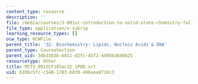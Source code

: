 ```yaml
---
content_type: resource
description: ''
file: /media/courses/3-091sc-introduction-to-solid-state-chemistry-fall-2010/b20bc5fcc5481783bd39e96aea8716c3_MIT3_091SCF10lec32_iPOD.srt
file_type: application/x-subrip
learning_resource_types: []
ocw_type: OCWFile
parent_title: '32. Biochemistry: Lipids, Nucleic Acids & DNA'
parent_type: CourseSection
parent_uid: 3db3383b-b411-d2fc-45f2-4495b3640825
resourcetype: Other
title: MIT3_091SCF10lec32_iPOD.srt
uid: b20bc5fc-c548-1783-bd39-e96aea8716c3
---
```

